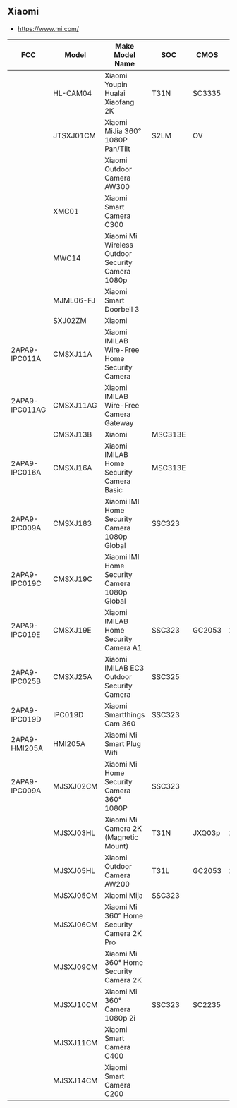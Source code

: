 Xiaomi
------
- https://www.mi.com/

| FCC            | Model     | Make Model Name                                  | SOC     | CMOS   | SPI    | WIFI            | Link                                                                                                      |
|----------------|-----------|--------------------------------------------------|---------|--------|--------|-----------------|-----------------------------------------------------------------------------------------------------------|
|                | HL-CAM04  | Xiaomi Youpin Hualai Xiaofang 2K                 | T31N    | SC3335 |        | ATBM6031        |                                                                                                           |
|                | JTSXJ01CM | Xiaomi MiJia 360° 1080P Pan/Tilt                 | S2LM    | OV     |        | Marvell 88W8801 | https://www.burglaryalarmsystem.com/product-news/tear-down-xiaomi-mijia-360-1080p-pan-tilt-ip-camera.html |
|                |           | Xiaomi Outdoor Camera AW300                      |         |        |        |                 |                                                                                                           |
|                | XMC01     | Xiaomi Smart Camera C300                         |         |        |        |                 |                                                                                                           |
|                | MWC14     | Xiaomi Mi Wireless Outdoor Security Camera 1080p |         |        |        |                 |                                                                                                           |
|                | MJML06-FJ | Xiaomi Smart Doorbell 3                          |         |        |        |                 |                                                                                                           |
|                | SXJ02ZM   | Xiaomi                                           |         |        |        |                 |                                                                                                           |
| 2APA9-IPC011A  | CMSXJ11A  | Xiaomi IMILAB Wire-Free Home Security Camera     |         |        |        |                 |                                                                                                           |
| 2APA9-IPC011AG | CMSXJ11AG | Xiaomi IMILAB Wire-Free Camera Gateway           |         |        |        |                 |                                                                                                           |
|                | CMSXJ13B  | Xiaomi                                           | MSC313E |        |        |                 |                                                                                                           |
| 2APA9-IPC016A  | CMSXJ16A  | Xiaomi IMILAB Home Security Camera Basic         | MSC313E |        |        |                 |                                                                                                           |
| 2APA9-IPC009A  | CMSXJ183  | Xiaomi IMI Home Security Camera 1080p Global     | SSC323  |        |        |                 |                                                                                                           |
| 2APA9-IPC019C  | CMSXJ19C  | Xiaomi IMI Home Security Camera 1080p Global     |         |        |        |                 |                                                                                                           |
| 2APA9-IPC019E  | CMSXJ19E  | Xiaomi IMILAB Home Security Camera A1            | SSC323  | GC2053 | 25Q128 | MT7601          |                                                                                                           |
| 2APA9-IPC025B  | CMSXJ25A  | Xiaomi IMILAB EC3 Outdoor Security Camera        | SSC325  |        |        |                 |                                                                                                           |
| 2APA9-IPC019D  | IPC019D   | Xiaomi Smartthings Cam 360                       | SSC323  |        |        |                 |                                                                                                           |
| 2APA9-HMI205A  | HMI205A   | Xiaomi Mi Smart Plug Wifi                        |         |        |        |                 |                                                                                                           |
| 2APA9-IPC009A  | MJSXJ02CM | Xiaomi Mi Home Security Camera 360° 1080P        | SSC323  |        |        |                 |                                                                                                           |
|                | MJSXJ03HL | Xiaomi Mi Camera 2K (Magnetic Mount)             | T31N    | JXQ03p | 25Q128 | RTL8189FTV[^1]  |                                                                                                           |
|                | MJSXJ05HL | Xiaomi Outdoor Camera AW200                      | T31L    | GC2053 | 25Q128 | ATBM6031        |                                                                                                           |
|                | MJSXJ05CM | Xiaomi Mija                                      | SSC323  |        |        |                 |                                                                                                           |
|                | MJSXJ06CM | Xiaomi Mi 360° Home Security Camera 2K Pro       |         |        |        |                 |                                                                                                           |
|                | MJSXJ09CM | Xiaomi Mi 360° Home Security Camera 2K           |         |        |        |                 |                                                                                                           |
|                | MJSXJ10CM | Xiaomi Mi 360° Camera 1080p 2i                   | SSC323  | SC2235 |        |                 |                                                                                                           |
|                | MJSXJ11CM | Xiaomi Smart Camera C400                         |         |        |        |                 |                                                                                                           |
|                | MJSXJ14CM | Xiaomi Smart Camera C200                         |         |        |        |                 |                                                                                                           |
